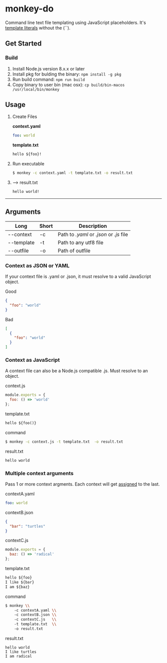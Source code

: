 # monkey-do

Command line text file templating using JavaScript placeholders. It's [template literals](https://developer.mozilla.org/en-US/docs/Web/JavaScript/Reference/Template_literals) without the (``).

## Get Started

### Build

1.  Install Node.js version 8.x.x or later
2.  Install pkg for bulding the binary: `npm install -g pkg`
3.  Run build command: `npm run build`
4.  Copy binary to user bin (mac osx): `cp build/bin-macos /usr/local/bin/monkey`

## Usage

1.  Create Files

    **context.yaml**

    ```yaml
    foo: world
    ```

    **template.txt**

    ```txt
    hello ${foo}!
    ```

2.  Run executable

    ```bash
    $ monkey -c context.yaml -t template.txt -o result.txt
    ```

3.  --> result.txt

    ```txt
    hello world!
    ```

---

## Arguments

| Long       | Short | Description                              |
| ---------- | ----- | ---------------------------------------- |
| --context  | -c    | Path to _.yaml_ or _.json_ or _.js_ file |
| --template | -t    | Path to any utf8 file                    |
| --outfile  | -o    | Path of outfile                          |

### Context as JSON or YAML

If your context file is .yaml or .json, it must resolve to a valid JavaScript object.

Good

```json
{
  "foo": "world"
}
```

Bad

```json
[
  {
    "foo": "world"
  }
]
```

### Context as JavaScript

A context file can also be a Node.js compatible .js. Must resolve to an object.

context.js

```js
module.exports = {
  foo: () => 'world'
};
```

template.txt

```txt
hello ${foo()}
```

command

```bash
$ monkey -c context.js -t template.txt  -o result.txt
```

result.txt

```txt
hello world
```

### Multiple context arguments

Pass 1 or more context argments. Each context will get [assigned](https://developer.mozilla.org/en-US/docs/Web/JavaScript/Reference/Global_Objects/Object/assign) to the last.

contextA.yaml

```yaml
foo: world
```

contextB.json

```json
{
  "bar": "turtles"
}
```

contextC.js

```js
module.exports = {
  baz: () => 'radical'
};
```

template.txt

```txt
hello ${foo}
I like ${bar}
I am ${baz}
```

command

```bash
$ monkey \\
    -c contextA.yaml \\
    -c contextB.json \\
    -c contextC.js   \\
    -t template.txt  \\
    -o result.txt
```

result.txt

```
hello world
I like turtles
I am radical
```
